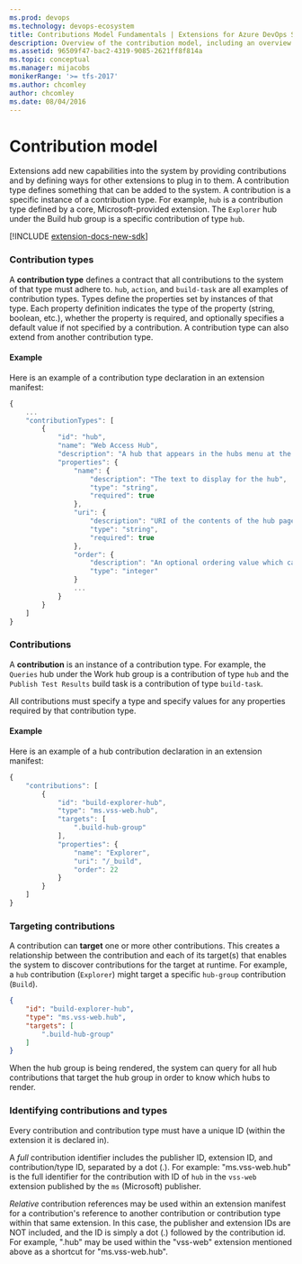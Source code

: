 ```yaml
---
ms.prod: devops
ms.technology: devops-ecosystem
title: Contributions Model Fundamentals | Extensions for Azure DevOps Services
description: Overview of the contribution model, including an overview of contributions, types, and targeting other contributions
ms.assetid: 96509f47-bac2-4319-9085-2621ff8f814a
ms.topic: conceptual
ms.manager: mijacobs
monikerRange: '>= tfs-2017'
ms.author: chcomley
author: chcomley
ms.date: 08/04/2016
---
```


# Contribution model

Extensions add new capabilities into the system by providing contributions and by defining ways for other extensions to plug in to them.
A contribution type defines something that can be added to the system. A contribution is a specific instance of a contribution type. For
example, `hub` is a contribution type defined by a core, Microsoft-provided extension. The `Explorer` hub under the Build hub group is a 
specific contribution of type `hub`.

[!INCLUDE [extension-docs-new-sdk](../../includes/extension-docs-new-sdk.md)]

### Contribution types

A **contribution type** defines a contract that all contributions to the system of that type must adhere to. `hub`, `action`, and `build-task`
are all examples of contribution types. Types define the properties set by instances of that type. Each property definition indicates the type
of the property (string, boolean, etc.), whether the property is required, and optionally specifies a default value if not specified by a 
contribution. A contribution type can also extend from another contribution type.

#### Example

Here is an example of a contribution type declaration in an extension manifest:
  
```js
{
    ...
    "contributionTypes": [
        {
            "id": "hub",
            "name": "Web Access Hub",
            "description": "A hub that appears in the hubs menu at the top of web pages.",
            "properties": {
                "name": {
                    "description": "The text to display for the hub",
                    "type": "string",
                    "required": true
                },
                "uri": {
                    "description": "URI of the contents of the hub page",
                    "type": "string",
                    "required": true
                },
                "order": {
                    "description": "An optional ordering value which can indicate in which position to place the hub within the hub group",
                    "type": "integer"
                }
				...
            }
        }
    ]
}
```

### Contributions

A **contribution** is an instance of a contribution type. For example, the `Queries` hub under the Work hub group is a contribution
of type `hub` and the `Publish Test Results` build task is a contribution of type `build-task`. 

All contributions must specify a type and specify values for any properties required by that contribution type.

#### Example

Here is an example of a hub contribution declaration in an extension manifest:

```js
{
    "contributions": [
        {
            "id": "build-explorer-hub",
            "type": "ms.vss-web.hub",
            "targets": [
                ".build-hub-group"
            ],
            "properties": {
                "name": "Explorer",
                "uri": "/_build",
                "order": 22
            }
        }
    ]
}
```

### Targeting contributions

A contribution can **target** one or more other contributions. This creates a relationship between the contribution and each of its
target(s) that enables the system to discover contributions for the target at runtime. For example, a `hub` contribution (`Explorer`) 
might target a specific `hub-group` contribution (`Build`). 

```json
{
    "id": "build-explorer-hub",
    "type": "ms.vss-web.hub",
    "targets": [
        ".build-hub-group"
    ]
}
```

When the hub group is being rendered, the system can query for all hub 
contributions that target the hub group in order to know which hubs to render.


### Identifying contributions and types

Every contribution and contribution type must have a unique ID (within the extension it is declared in). 

A *full* contribution identifier includes the publisher ID, extension ID, and contribution/type ID, separated by
a dot (.). For example: "ms.vss-web.hub" is the full identifier for the contribution with ID of `hub` in the `vss-web` extension published
by the `ms` (Microsoft) publisher.

*Relative* contribution references may be used within an extension manifest for a contribution's reference to another contribution or contribution
type within that same extension. In this case, the publisher and extension IDs are NOT included, and the ID is simply a dot (.) followed
by the contribution id. For example, ".hub" may be used within the "vss-web" extension mentioned above as a shortcut for "ms.vss-web.hub".